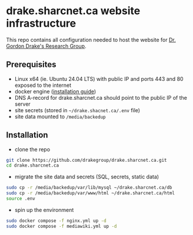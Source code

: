 # drake.sharcnet.ca website infrastructure

This repo contains all configuration needed to host the website for [Dr. Gordon Drake's Research Group](https://drake.sharcnet.ca).

## Prerequisites

- Linux x64 (ie. Ubuntu 24.04 LTS) with public IP and ports 443 and 80 exposed to the internet
- docker engine ([installation guide](https://docs.docker.com/engine/install/ubuntu/#install-using-the-repository))
- DNS A-record for drake.sharcnet.ca should point to the public IP of the server
- site secrets (stored in `~/drake.shacnet.ca/.env` file)
- site data mounted to `/media/backedup`

## Installation

- clone the repo
```bash
git clone https://github.com/drakegroup/drake.sharcnet.ca.git
cd drake.sharcnet.ca
```

- migrate the site data and secrets (SQL, secrets, static data)
```bash
sudo cp -r /media/backedup/var/lib/mysql ~/drake.sharcnet.ca/db
sudo cp -r /media/backedup/var/www/html ~/drake.sharcnet.ca/html
source .env
```

- spin up the environment

```bash
sudo docker compose -f nginx.yml up -d
sudo docker compose -f mediawiki.yml up -d
```
